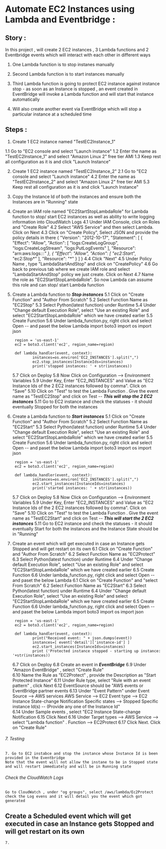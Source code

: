 # Automate EC2 Instances using Lambda and Eventbridge : 

## Story : 
In this project , will  create 2 EC2 instances , 3 Lambda functions and 2 Eventbridge events which will interact with each other in different ways 
1. One Lambda function is to stop instanes manually 

2. Second Lambda function is to start instances manually 

3. Third Lambda function is going to protect EC2 instance against instance stop - as soon as an Instance is stopped , an event created in EventBridge will invoke a Lambda function and will start that instance automatically 

4. Will also create another event via EventBridge which will stop a particular instance at a scheduled time 

## Steps : 
1. Create 1 EC2 instance named "TestEC2Instance_1"

1.1 Go to "EC2 console and select "Launch instance"
1.2 Enter the name as "TestEC2Instance_1" and select "Amazon Linux 2" free tier AMI 
1.3 Keep rest all configuration as it is and click "Launch Instance"

2. Create 1 EC2 instance named "TestEC2Instance_2"
2.1 Go to "EC2 console and select "Launch instance"
4.2 Enter the name as "TestEC2Instance_2" and select "Amazon Linux 2" free tier AMI 
5.3 Keep rest all configuration as it is and click "Launch Instance"

3. Copy the Instance Id of both the instances and ensure both the Instances are in "Running" state 

4. Create an IAM role named "EC2StartStopLambdaRole" for Lambda function to stop/ start EC2 instances as well as ability to write logging information into CloudWatch Logs 
	4.1 Under IAM Console, click on Roles and "Create Role"
	4.2 Select "AWS Service" and then select Lambda. Click on Next 
	4.3 Click on "Create Policy", Select JSON and provide the policy details in there
	{
	    "Version": "2012-10-17",
	    "Statement": [
	      {
		"Effect": "Allow",
		"Action": [
		  "logs:CreateLogGroup",
		  "logs:CreateLogStream",
		  "logs:PutLogEvents"
		],
		"Resource": "arn:aws:logs:*:*:*"
	      },
	      {
		"Effect": "Allow",
		"Action": [
		  "ec2:Start*",
		  "ec2:Stop*"
		],
		"Resource": "*"
	      }
	    ]
	  }
	4.4 Click "Next"
	4.5 Under Policy Name , type "LambdaStartAndStop" and click on "CreatePolicy"
	4.6 Go back to previous tab where we create IAM role and select "LambdaStartAndStop" policy we just create. Click on Next 
	4.7 Name the role as "EC2StartStopLambdaRole". So now Lambda can assume this role and can stop/ start Lambda function 

5. Create a Lambda function to ***Stop instances***
	5.1 Click on "Create Function" and "Author From Scratch" 
	5.2 Select Function Name as "EC2Stop"
	5.3 Select Python(latest function) under Runtime 
	5.4 Under "Change default Execution Role", select "Use an existing Role" and select "EC2StartStopLambdaRole" which we have created earlier
	5.5 Create Function
	5.6 Under lambda_function.py, right click and select Open -- and paset the below Lambda 
		import boto3
		import os
		import json

		region = 'us-east-1'
		ec2 = boto3.client('ec2', region_name=region)

		def lambda_handler(event, context):
    			instances=os.environ['EC2_INSTANCES'].split(",")
    			ec2.stop_instances(InstanceIds=instances)
    			print('stopped instances: ' + str(instances))
	5.7 Click on Deploy
	5.8 Now Click on Configuration --> Environment Variables 
	5.9 Under Key, Enter "EC2_INSTANCES" and Value as "EC2 Instance Ids of the 2 EC2 instances followed by comma". Click on "Save"
	5.10 Click on "Test" to test the Lambda Function . Give the event name as "TestEC2Stop" and click on Test -- ***This will stop the 2 EC2 instances***
	5.11 Go to EC2 instance and check the statuses - it should eventually Stopped for both the instances 

5. Create a Lambda function to ***Start instances***
	5.1 Click on "Create Function" and "Author From Scratch" 
	5.2 Select Function Name as "EC2Start"
	5.3 Select Python(latest function) under Runtime 
	5.4 Under "Change default Execution Role", select "Use an existing Role" and select "EC2StartStopLambdaRole" which we have created earlier
	5.5 Create Function
	5.6 Under lambda_function.py, right click and select Open -- and paset the below Lambda 
		import boto3
		import os
		import json

		region = 'us-east-1'
		ec2 = boto3.client('ec2', region_name=region)

		def lambda_handler(event, context):
    			instances=os.environ['EC2_INSTANCES'].split(",")
    			ec2.start_instances(InstanceIds=instances)
    			print('started instances: ' + str(instances))
	5.7 Click on Deploy
	5.8 Now Click on Configuration --> Environment Variables 
	5.9 Under Key, Enter "EC2_INSTANCES" and Value as "EC2 Instance Ids of the 2 EC2 instances followed by comma". Click on "Save"
	5.10 Click on "Test" to test the Lambda Function . Give the event name as "TestEC2Start" and click on Test -- ***This will start the 2 EC2 instances***
	5.11 Go to EC2 instance and check the statuses - it should eventually Start for both the instances and the Instance State should be in "Running"

6. Create an event which will get executed in case an Instance gets Stopped and will get restart on its own 
	6.1 Click on "Create Function" and "Author From Scratch" 
	6.2 Select Function Name as "EC2Protect"
	6.3 Select Python(latest function) under Runtime 
	6.4 Under "Change default Execution Role", select "Use an existing Role" and select "EC2StartStopLambdaRole" which we have created earlier
	6.5 Create Function
	6.6 Under lambda_function.py, right click and select Open -- and paset the below Lambda 
	6.1 Click on "Create Function" and "select From Scratch" 
	6.2 Select Function Name as "EC2Start"
	6.3 Select Python(latest function) under Runtime 
	6.4 Under "Change default Execution Role", select "Use an existing Role" and select "EC2StartStopLambdaRole" which we have created earlier
	6.5 Create Function
	6.6 Under lambda_function.py, right click and select Open -- and paset the below Lambda 
		import boto3
		import os
		import json

		region = 'us-east-1'
		ec2 = boto3.client('ec2', region_name=region)

		def lambda_handler(event, context):
    			print("Received event: " + json.dumps(event))
    			instances=[ event['detail']['instance-id'] ]
    			ec2.start_instances(InstanceIds=instances)
    			print ('Protected instance stopped - starting up instance: '+str(instances))
	6.7 Click on Deploy
	6.8 Create an event in ***EventBridge*** 
	6.9 Under "Amazon EventBridge" , select "Create Rule"  
	6.10 Name the Rule as "EC2Protect" , provide the Description as "Start Protected Instance" 
	6.11 Under Rule type, select "Rule with an event pattern" , click Next 
	6.12 EventSource should be "AWS events or EventBridge partner events
	6.13 Under "Event Pattern" under
		Event Source --> AWS services
		AWS Service --> EC2
		Event type --> EC2 Instance State-change Notification
		Specific states --> Stopped
		Specific instance Id(s) -- (Provide any one of the Instance Id" 	
	6.14 Under Sample events , select "EC2 Instance State-change Notification
	6.15 Click Next
	6.16 Under Target types --> AWS Service --> select "Lambda function" . Function --> EC2Protect 
	6.17 Click Next. Click on "Create Rule"
	
###### 7. Testing
	7. Go to EC2 instabce and stop the instance whose Instance Id is been provided in the Eventbridge 
	Note that the event will not allow the instane to be in Stopped state and will restart immediately and will be in Running state 

###### Check the CloudWatch Logs 
	Go to CloudWatch , under "og groups", select /aws/lambda/Ec2Protect 
	check the Log evens and it will detail you the event which got generated 
	

## Create a Scheduled event which will get executed in case an Instance gets Stopped and will get restart on its own 

	7.

